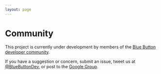 ```yaml
---
layout: page
---
```


# Community

This project is currently under development by members of the [Blue Button developer community](https://github.com/blue-button?tab=members).

If you have a suggestion or concern, submit an issue, tweet us at [@BlueButtonDev](http://twitter.com/bluebuttondev), or post to the [Google Group](https://groups.google.com/d/forum/bluebuttondev).
